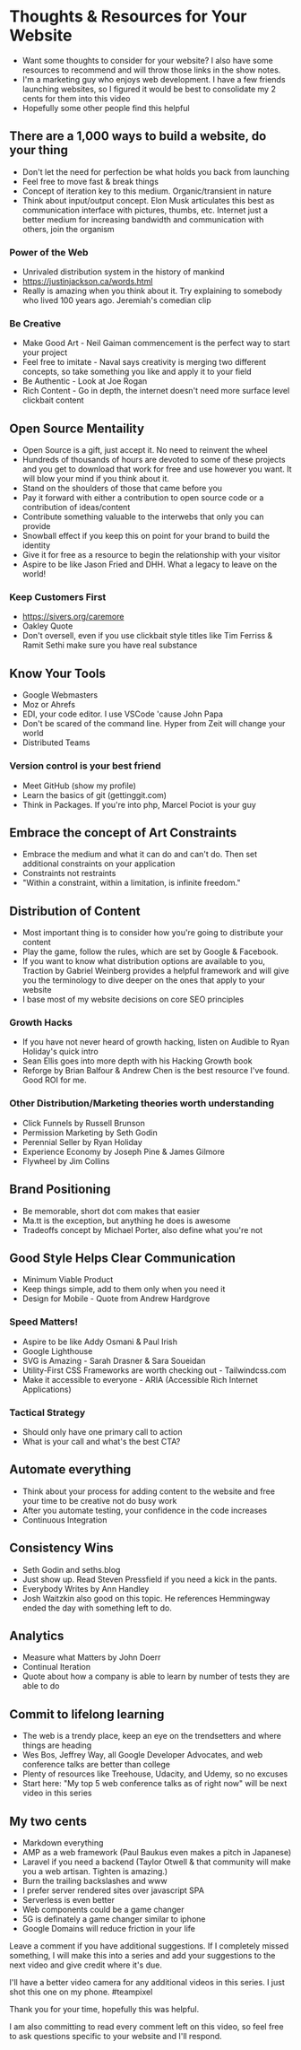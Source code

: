 # Thoughts & Resources for Your Website

- Want some thoughts to consider for your website? I also have some resources to recommend and will throw those links in the show notes.
- I'm a marketing guy who enjoys web development. I have a few friends launching websites, so I figured it would be best to consolidate my 2 cents for them into this video
- Hopefully some other people find this helpful

## There are a 1,000 ways to build a website, do your thing

- Don't let the need for perfection be what holds you back from launching
- Feel free to move fast & break things
- Concept of iteration key to this medium. Organic/transient in nature
- Think about input/output concept. Elon Musk articulates this best as communication interface with pictures, thumbs, etc. Internet just a better medium for increasing bandwidth and communication with others, join the organism
### Power of the Web
- Unrivaled distribution system in the history of mankind
- https://justinjackson.ca/words.html
- Really is amazing when you think about it. Try explaining to somebody who lived 100 years ago. Jeremiah's comedian clip
### Be Creative
- Make Good Art - Neil Gaiman commencement is the perfect way to start your project
- Feel free to imitate - Naval says creativity is merging two different concepts, so take something you like and apply it to your field
- Be Authentic - Look at Joe Rogan
- Rich Content - Go in depth, the internet doesn't need more surface level clickbait content

## Open Source Mentaility

- Open Source is a gift, just accept it. No need to reinvent the wheel
- Hundreds of thousands of hours are devoted to some of these projects and you get to download that work for free and use however you want. It will blow your mind if you think about it.
- Stand on the shoulders of those that came before you
- Pay it forward with either a contribution to open source code or a contribution of ideas/content
- Contribute something valuable to the interwebs that only you can provide
- Snowball effect if you keep this on point for your brand to build the identity
- Give it for free as a resource to begin the relationship with your visitor
- Aspire to be like Jason Fried and DHH. What a legacy to leave on the world!
### Keep Customers First
- https://sivers.org/caremore
- Oakley Quote
- Don't oversell, even if you use clickbait style titles like Tim Ferriss & Ramit Sethi make sure you have real substance

## Know Your Tools

- Google Webmasters
- Moz or Ahrefs
- EDI, your code editor. I use VSCode 'cause John Papa
- Don't be scared of the command line. Hyper from Zeit will change your world
- Distributed Teams
### Version control is your best friend
- Meet GitHub (show my profile)
- Learn the basics of git (gettinggit.com)
- Think in Packages. If you're into php, Marcel Pociot is your guy

## Embrace the concept of Art Constraints

- Embrace the medium and what it can do and can't do. Then set additional constraints on your application
- Constraints not restraints
- "Within a constraint, within a limitation, is infinite freedom."

## Distribution of Content

- Most important thing is to consider how you're going to distribute your content
- Play the game, follow the rules, which are set by Google & Facebook.
- If you want to know what distribution options are available to you, Traction by Gabriel Weinberg provides a helpful framework and will give you the terminology to dive deeper on the ones that apply to your website
- I base most of my website decisions on core SEO principles
### Growth Hacks
- If you have not never heard of growth hacking, listen on Audible to Ryan Holiday's quick intro
- Sean Ellis goes into more depth with his Hacking Growth book
- Reforge by Brian Balfour & Andrew Chen is the best resource I've found. Good ROI for me.
### Other Distribution/Marketing theories worth understanding
- Click Funnels by Russell Brunson
- Permission Marketing by Seth Godin
- Perennial Seller by Ryan Holiday
- Experience Economy by Joseph Pine & James Gilmore
- Flywheel by Jim Collins

## Brand Positioning

- Be memorable, short dot com makes that easier
- Ma.tt is the exception, but anything he does is awesome
- Tradeoffs concept by Michael Porter, also define what you're not

## Good Style Helps Clear Communication

- Minimum Viable Product
- Keep things simple, add to them only when you need it
- Design for Mobile - Quote from Andrew Hardgrove
### Speed Matters!
- Aspire to be like Addy Osmani & Paul Irish
- Google Lighthouse
- SVG is Amazing - Sarah Drasner & Sara Soueidan
- Utility-First CSS Frameworks are worth checking out - Tailwindcss.com
- Make it accessible to everyone - ARIA (Accessible Rich Internet Applications)
### Tactical Strategy
- Should only have one primary call to action
- What is your call and what's the best CTA?

## Automate everything

- Think about your process for adding content to the website and free your time to be creative not do busy work
- After you automate testing, your confidence in the code increases
- Continuous Integration

## Consistency Wins

- Seth Godin and seths.blog
- Just show up. Read Steven Pressfield if you need a kick in the pants.
- Everybody Writes by Ann Handley
- Josh Waitzkin also good on this topic. He references Hemmingway ended the day with something left to do.

## Analytics

- Measure what Matters by John Doerr
- Continual Iteration
- Quote about how a company is able to learn by number of tests they are able to do

## Commit to lifelong learning

- The web is a trendy place, keep an eye on the trendsetters and where things are heading
- Wes Bos, Jeffrey Way, all Google Developer Advocates, and web conference talks are better than college
- Plenty of resources like Treehouse, Udacity, and Udemy, so no excuses
- Start here: "My top 5 web conference talks as of right now" will be next video in this series

## My two cents

- Markdown everything
- AMP as a web framework (Paul Baukus even makes a pitch in Japanese)
- Laravel if you need a backend (Taylor Otwell & that community will make you a web artisan. Tighten is amazing.)
- Burn the trailing backslashes and www
- I prefer server rendered sites over javascript SPA
- Serverless is even better
- Web components could be a game changer
- 5G is definately a game changer similar to iphone
- Google Domains will reduce friction in your life




Leave a comment if you have additional suggestions. If I completely missed something, I will make this into a series and add your suggestions to the next video and give credit where it's due.

I'll have a better video camera for any additional videos in this series. I just shot this one on my phone. #teampixel

Thank you for your time, hopefully this was helpful.

I am also committing to read every comment left on this video, so feel free to ask questions specific to your website and I'll respond.